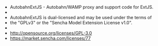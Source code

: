 
 * AutobahnExtJS - Autobahn/WAMP proxy and support code for ExtJS.
 *
 * AutobahnExtJS is dual-licensed and may be used under the terms of
 * the "GPLv3" or the "Sencha Model Extension License v1.0".
 *
 * http://opensource.org/licenses/GPL-3.0
 * https://market.sencha.com/licenses/77
 
